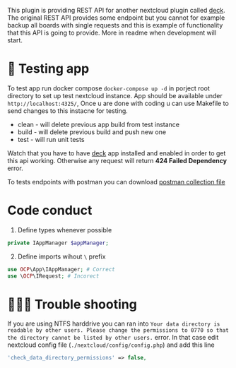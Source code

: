 This plugin is providing REST API for another nextcloud plugin called [deck](https://github.com/nextcloud/deck). The original REST API provides some endpoint but you cannot for example backup all boards with single requests and this is example of functionality that this API is going to provide. More in readme when development will start.

# 📲 Testing app

To test app run docker compose `docker-compose up -d` in porject root directory to set up test nextcloud instance. App should be available under `http://localhost:4325/`, Once u are done with coding u can use Makefile to send changes to this instacne for testing.

-   clean - will delete previous app build from test instance
-   build - will delete previous build and push new one
-   test - will run unit tests

Watch that you have to have [deck](https://github.com/nextcloud/deck) app installed and enabled in order to get this api working. Otherwise any request will return **424 Failed Dependency** error.

To tests endpoints with postman you can download [postman collection file](./docs/deck-rest-api.postman_collection.json)

# Code conduct

1. Define types whenever possible

```php
private IAppManager $appManager;
```

2. Define imports wihout `\` prefix

```php
use OCP\App\IAppManager; # Correct
use \OCP\IRequest; # Incorect
```

# 👩🏾‍🔧 Trouble shooting

If you are using NTFS harddrive you can ran into `Your data directory is readable by other users. Please change the permissions to 0770 so that the directory cannot be listed by other users.` error. In that case edit nextcloud config file (`./nextcloud/config/config.php`) and add this line

```php
'check_data_directory_permissions' => false,
```
